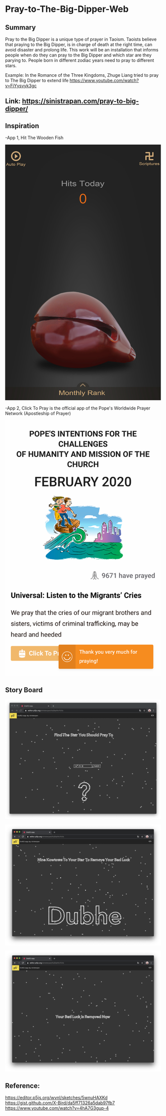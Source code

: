 # Pray-to-The-Big-Dipper-Web

## Summary

Pray to the Big Dipper is a unique type of prayer in Taoism. Taoists believe that praying to the Big Dipper, is in charge of death at the right time, can avoid disaster and prolong life. This work will be an installation that informs people when do they can pray to the Big Dipper and which star are they parying to. People born in different zodiac years need to pray to different stars.

Example: In the Romance of the Three Kingdoms, Zhuge Liang tried to pray to The Big Dipper to extend life
https://www.youtube.com/watch?v=FiYysvyk3gc


## Link: https://sinistrapan.com/pray-to-big-dipper/


## Inspiration 

-App 1, Hit The Wooden Fish

 ![image](https://github.com/chengjun334/Pray-to-The-Big-Dipper/blob/master/WoodenFish.jpg)

-App 2, Click To Pray is the official app of the Pope's Worldwide Prayer Network (Apostleship of Prayer)

 ![image](https://github.com/chengjun334/Pray-to-The-Big-Dipper/blob/master/ClickToPray.jpg)

## Story Board

 ![image](https://github.com/chengjun334/Pray-to-The-Big-Dipper-In-P5/blob/master/page1.png)

 ![image](https://github.com/chengjun334/Pray-to-The-Big-Dipper-In-P5/blob/master/page2.png)

 ![image](https://github.com/chengjun334/Pray-to-The-Big-Dipper-In-P5/blob/master/page3.png)
 
 
## Reference:

https://editor.p5js.org/wvnl/sketches/5wnuHAXKd
https://gist.github.com/X-Bird/da5ff71326a5dab97fb7
https://www.youtube.com/watch?v=4hA7G3gup-4
